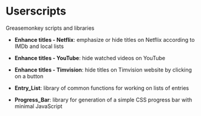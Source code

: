 # Userscripts

Greasemonkey scripts and libraries

* **Enhance titles - Netflix**: emphasize or hide titles on Netflix according to IMDb and local lists

* **Enhance titles - YouTube**: hide watched videos on YouTube

* **Enhance titles - Timvision**: hide titles on Timvision website by clicking on a button

* **Entry_List**: library of common functions for working on lists of entries

* **Progress_Bar**: library for generation of a simple CSS progress bar with minimal JavaScript